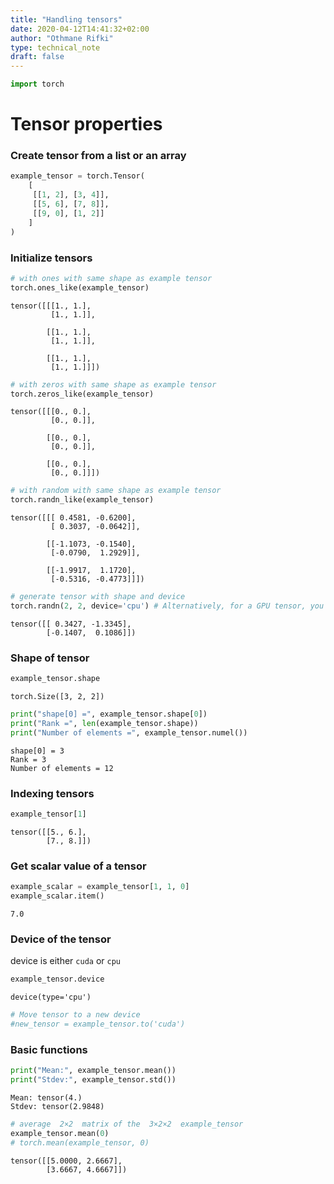 ```yaml
---
title: "Handling tensors"
date: 2020-04-12T14:41:32+02:00
author: "Othmane Rifki"
type: technical_note
draft: false
---
```


```python
import torch
```

# Tensor properties

### Create tensor from a list or an array


```python
example_tensor = torch.Tensor(
    [
     [[1, 2], [3, 4]], 
     [[5, 6], [7, 8]], 
     [[9, 0], [1, 2]]
    ]
)
```

### Initialize tensors


```python
# with ones with same shape as example tensor
torch.ones_like(example_tensor)
```




    tensor([[[1., 1.],
             [1., 1.]],
    
            [[1., 1.],
             [1., 1.]],
    
            [[1., 1.],
             [1., 1.]]])




```python
# with zeros with same shape as example tensor
torch.zeros_like(example_tensor)
```




    tensor([[[0., 0.],
             [0., 0.]],
    
            [[0., 0.],
             [0., 0.]],
    
            [[0., 0.],
             [0., 0.]]])




```python
# with random with same shape as example tensor
torch.randn_like(example_tensor)
```




    tensor([[[ 0.4581, -0.6200],
             [ 0.3037, -0.0642]],
    
            [[-1.1073, -0.1540],
             [-0.0790,  1.2929]],
    
            [[-1.9917,  1.1720],
             [-0.5316, -0.4773]]])




```python
# generate tensor with shape and device
torch.randn(2, 2, device='cpu') # Alternatively, for a GPU tensor, you'd use device='cuda'
```




    tensor([[ 0.3427, -1.3345],
            [-0.1407,  0.1086]])



### Shape of tensor


```python
example_tensor.shape
```




    torch.Size([3, 2, 2])




```python
print("shape[0] =", example_tensor.shape[0])
print("Rank =", len(example_tensor.shape))
print("Number of elements =", example_tensor.numel())
```

    shape[0] = 3
    Rank = 3
    Number of elements = 12


### Indexing tensors


```python
example_tensor[1]
```




    tensor([[5., 6.],
            [7., 8.]])



### Get scalar value of a tensor


```python
example_scalar = example_tensor[1, 1, 0]
example_scalar.item()
```




    7.0



### Device of the tensor
device is either `cuda` or `cpu`


```python
example_tensor.device
```




    device(type='cpu')




```python
# Move tensor to a new device
#new_tensor = example_tensor.to('cuda')
```

### Basic functions


```python
print("Mean:", example_tensor.mean())
print("Stdev:", example_tensor.std())
```

    Mean: tensor(4.)
    Stdev: tensor(2.9848)



```python
# average  2×2  matrix of the  3×2×2  example_tensor
example_tensor.mean(0)
# torch.mean(example_tensor, 0)
```




    tensor([[5.0000, 2.6667],
            [3.6667, 4.6667]])


